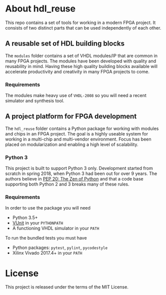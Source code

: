 # About hdl_reuse
This repo contains a set of tools for working in a modern FPGA project.
It consists of two distinct parts that can be used independently of each other.

## A reusable set of HDL building blocks
The `modules` folder contains a set of VHDL modules/IP that are common in many FPGA projects.
The modules have been developed with quality and reusability in mind.
Having these high quality building blocks available will accelerate productivity and creativity in many FPGA projects to come.

### Requirements
The modules make heavy use of `VHDL-2008` so you will need a recent simulator and synthesis tool.

## A project platform for FPGA development
The `hdl_reuse` folder contains a Python package for working with modules and chips in an FPGA project.
The goal is a highly useable system for working in a multi-chip and multi-vendor environment.
Focus has been placed on modularization and enabling a high level of scalability.

### Python 3
This project is built to support Python 3 only.
Development started from scratch in spring 2018, when Python 3 had been out for over 9 years.
The authors believe in [PEP 20: The Zen of Python](https://www.python.org/dev/peps/pep-0020/) and that a code base supporting both Python 2 and 3 breaks many of these rules.

### Requirements
In order to use the package you will need
* Python 3.5+
* [VUnit](https://vunit.github.io/) in your `PYTHONPATH`
* A functioning VHDL simulator in your `PATH`

To run the bundled tests you must have
* Python packages: `pytest`, `pylint`, `pycodestyle`
* Xilinx Vivado 2017.4+ in your `PATH`

# License
This project is released under the terms of the MIT License.
